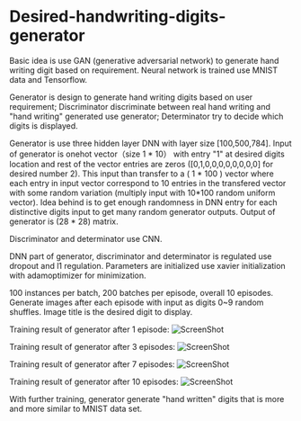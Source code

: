 # Desired-handwriting-digits-generator

Basic idea is use GAN (generative adversarial network) to generate hand writing digit based on requirement. Neural network is trained use MNIST data and Tensorflow.

Generator is design to generate hand writing digits based on user requirement; Discriminator discriminate between real hand writing and "hand writing" generated use generator; Determinator try to decide which digits is displayed.

Generator is use three hidden layer DNN with layer size [100,500,784]. Input of generator is onehot vector（size 1 * 10） with entry "1" at desired digits location and rest of the vector entries are zeros ([0,1,0,0,0,0,0,0,0,0] for desired number 2). This input than transfer to a ( 1 * 100 ) vector where each entry in input vector correspond to 10 entries in the transfered vector with some random variation (multiply input with 10*100 random uniform vector). Idea behind is to get enough randomness in DNN entry for each distinctive digits input to get many random generator outputs. Output of generator is (28 * 28) matrix.

Discriminator and determinator use CNN.

DNN part of generator, discriminator and determinator is regulated use dropout and l1 regulation. Parameters are initialized use xavier initialization with adamoptimizer for minimization.

100 instances per batch, 200 batches per episode, overall 10 episodes. Generate images after each episode with input as digits 0~9 random shuffles. Image title is the desired digit to display.

Training result of generator after 1 episode:
![ScreenShot](https://github.com/deadzombie2333/Digits_generator/blob/master/Figure_1.png)

Training result of generator after 3 episodes:
![ScreenShot](https://github.com/deadzombie2333/Digits_generator/blob/master/Figure_3.png)

Training result of generator after 7 episodes:
![ScreenShot](https://github.com/deadzombie2333/Digits_generator/blob/master/Figure_7.png)

Training result of generator after 10 episodes:
![ScreenShot](https://github.com/deadzombie2333/Digits_generator/blob/master/Figure_10.png)

With further training, generator generate "hand written" digits that is more and more similar to MNIST data set.
